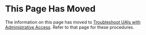 # This Page Has Moved

The information on this page has moved to [Troubleshoot UAIs with Administrative Access](Troubleshoot_UAIs_with_Administrative_Access.md). Refer to that page for these procedures.
